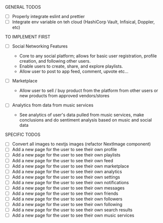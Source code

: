GENERAL TODOS
- [ ] Properly integrate eslint and prettier
- [ ] Integrate env variable on teh cloud (HashiCorp Vault, Infisical, Doppler, etc)

TO IMPLEMENT FIRST
- [ ] Social Networking Features
  - Core to any social platform; allows for basic user registration, profile creation, and following other users.
  - Enable users to create, share, and explore playlists.
  - Allow user to post to app feed, comment, upvote etc...
  
- [ ] Marketplace
  - Allow user to sell / buy product from the platform from other users or new products from approved vendors/stores

- [ ] Analytics from data from music services
  - See analytics of user's data pulled from music services, make conclusions and do sentiment analysis based on music and social data

SPECIFIC TODOS
 
- [ ] Convert all images to nextjs images (refactor NextImage component)
- [ ] Add a new page for the user to see their own profile
- [ ] Add a new page for the user to see their own playlists
- [ ] Add a new page for the user to see their own feed
- [ ] Add a new page for the user to see their own marketplace
- [ ] Add a new page for the user to see their own analytics
- [ ] Add a new page for the user to see their own settings
- [ ] Add a new page for the user to see their own notifications
- [ ] Add a new page for the user to see their own messages
- [ ] Add a new page for the user to see their own friends
- [ ] Add a new page for the user to see their own followers
- [ ] Add a new page for the user to see their own following
- [ ] Add a new page for the user to see their own search results
- [ ] Add a new page for the user to see their own music services
